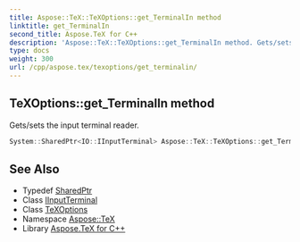 ```yaml
---
title: Aspose::TeX::TeXOptions::get_TerminalIn method
linktitle: get_TerminalIn
second_title: Aspose.TeX for C++
description: 'Aspose::TeX::TeXOptions::get_TerminalIn method. Gets/sets the input terminal reader in C++.'
type: docs
weight: 300
url: /cpp/aspose.tex/texoptions/get_terminalin/
---
```

## TeXOptions::get_TerminalIn method


Gets/sets the input terminal reader.

```cpp
System::SharedPtr<IO::IInputTerminal> Aspose::TeX::TeXOptions::get_TerminalIn() const
```

## See Also

* Typedef [SharedPtr](../../../system/sharedptr/)
* Class [IInputTerminal](../../../aspose.tex.io/iinputterminal/)
* Class [TeXOptions](../)
* Namespace [Aspose::TeX](../../)
* Library [Aspose.TeX for C++](../../../)
